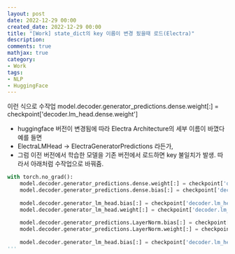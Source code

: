 ```yaml
---
layout: post
date: 2022-12-29 00:00
created_date: 2022-12-29 00:00
title: "[Work] state_dict의 key 이름이 변경 됬을때 로드(Electra)"
description:
comments: true
mathjax: true
category:
- Work
tags:
- NLP
- HuggingFace
---
```


이런 식으로 수작업 model.decoder.generator_predictions.dense.weight[:] = checkpoint['decoder.lm_head.dense.weight']
<!--more-->

- huggingface 버전이 변경됨에 따라 Electra Architecture의 세부 이름이 바꼈다 예를 들면
- ElectraLMHead -> ElectraGeneratorPredictions 라든가,
- 그럼 이전 버전에서 학습한 모델을 기존 버전에서 로드하면 key 불일치가 발생. 따라서 아래처럼 수작업으로 바꿔줌.
```python
with torch.no_grad():
    model.decoder.generator_predictions.dense.weight[:] = checkpoint['decoder.lm_head.dense.weight']
    model.decoder.generator_predictions.dense.bias[:] = checkpoint['decoder.lm_head.dense.bias']
    
    model.decoder.generator_lm_head.bias[:] = checkpoint['decoder.lm_head.decoder.bias']
    model.decoder.generator_lm_head.weight[:] = checkpoint['decoder.lm_head.decoder.weight']
    
    model.decoder.generator_predictions.LayerNorm.bias[:] = checkpoint['decoder.lm_head.layer_norm.bias']
    model.decoder.generator_predictions.LayerNorm.weight[:] = checkpoint['decoder.lm_head.layer_norm.weight']
    
    model.decoder.generator_lm_head.bias[:] = checkpoint['decoder.lm_head.bias']
'''
